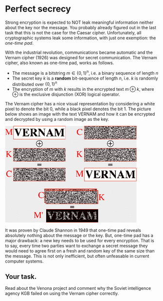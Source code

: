 # Perfect secrecy

Strong encryption is expected to NOT leak meaningful information neither about the key nor the message. You probably already figured out in the last task that this is not the case for the Caesar cipher. Unfortunately, all cryptographic systems leak some information, with just one exemption: the *one-time pad*. 


With the industrial revolution, communications became automatic and the Vernam cipher (1926) was designed for secret communication. The Vernam cipher, also known as one-time pad, works as follows. 

* The message is a bitstring $m\in \{0, 1\}^n$, i.e. a binary sequence of length $n$
* The secret key $k$ is a **random** bit-sequence of length $n$, i.e. $k$ is randomly distributed over $\{0, 1\}^n$
* The encryption of $m$ with $k$ results in the encrypted text $m \oplus k$, where $\oplus$ is the exclusive disjunction (XOR) logical operator.  

The Vernam cipher has a nice visual representation by considering a white pixel to denote the bit $0$, while a black pixel denotes the bit $1$. The picture below shows an image with the text VERNAM and how it can be encrypted and decrypted by using a random image as the key. 

![GitHub Logo](./images/vernam-visual.gif)
<!--- (source: http://crypto.cs.mcgill.ca/~crepeau/CS547/HW-3-03.html) -->

It was proven by Claude Shannon in $1949$ that one-time pad reveals absolutely nothing about the message or the key. But, one-time pad has a major drawback: a new key needs to be used for every encryption. That is to say, every time two parties want to exchange a secret message they would need to agree first on a fresh and random key of the same size than the message. This is not only inefficient, but often unfeasable in current computer systems. 


## Your task. 

Read about the Venona project and comment why the Soviet intelligence agency KGB failed on using the Vernam cipher correctly. 


